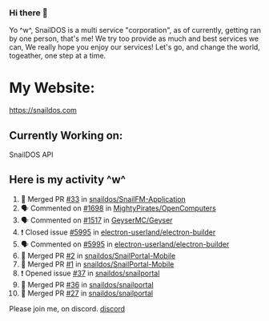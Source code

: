 ### Hi there 👋
Yo ^w^,
SnailDOS is a multi service "corporation", as of currently, getting ran by one person, that's me!
We try too provide as much and best services we can, We really hope you enjoy our services!
Let's go, and change the world, togeather, one step at a time.
# My Website:
https://snaildos.com
## Currently Working on:
SnailDOS API
## Here is my activity ^w^
<!--START_SECTION:activity-->
1. 🎉 Merged PR [#33](https://github.com/snaildos/SnailFM-Application/pull/33) in [snaildos/SnailFM-Application](https://github.com/snaildos/SnailFM-Application)
2. 🗣 Commented on [#1698](https://github.com/MightyPirates/OpenComputers/issues/1698) in [MightyPirates/OpenComputers](https://github.com/MightyPirates/OpenComputers)
3. 🗣 Commented on [#1517](https://github.com/GeyserMC/Geyser/issues/1517) in [GeyserMC/Geyser](https://github.com/GeyserMC/Geyser)
4. ❗️ Closed issue [#5995](https://github.com/electron-userland/electron-builder/issues/5995) in [electron-userland/electron-builder](https://github.com/electron-userland/electron-builder)
5. 🗣 Commented on [#5995](https://github.com/electron-userland/electron-builder/issues/5995) in [electron-userland/electron-builder](https://github.com/electron-userland/electron-builder)
6. 🎉 Merged PR [#2](https://github.com/snaildos/SnailPortal-Mobile/pull/2) in [snaildos/SnailPortal-Mobile](https://github.com/snaildos/SnailPortal-Mobile)
7. 🎉 Merged PR [#1](https://github.com/snaildos/SnailPortal-Mobile/pull/1) in [snaildos/SnailPortal-Mobile](https://github.com/snaildos/SnailPortal-Mobile)
8. ❗️ Opened issue [#37](https://github.com/snaildos/snailportal/issues/37) in [snaildos/snailportal](https://github.com/snaildos/snailportal)
9. 🎉 Merged PR [#36](https://github.com/snaildos/snailportal/pull/36) in [snaildos/snailportal](https://github.com/snaildos/snailportal)
10. 🎉 Merged PR [#27](https://github.com/snaildos/snailportal/pull/27) in [snaildos/snailportal](https://github.com/snaildos/snailportal)
<!--END_SECTION:activity-->
Please join me, on discord.
[discord](https://invite.gg/snaildos)
